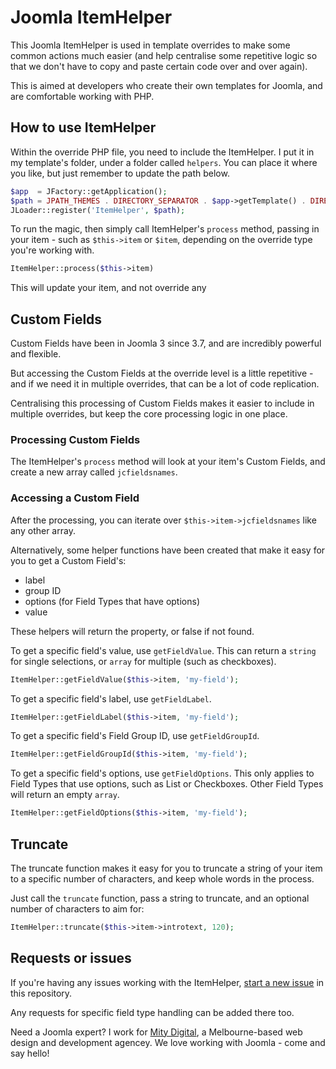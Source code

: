 # Joomla ItemHelper

This Joomla ItemHelper is used in template overrides to make some common actions much easier (and help centralise 
some repetitive logic so that we don't have to copy and paste certain code over and over again).

This is aimed at developers who create their own templates for Joomla, and are comfortable working with PHP.

## How to use ItemHelper

Within the override PHP file, you need to include the ItemHelper. I put it in my template's folder, under a folder called
`helpers`. You can place it where you like, but just remember to update the path below.

```PHP
$app  = JFactory::getApplication();
$path = JPATH_THEMES . DIRECTORY_SEPARATOR . $app->getTemplate() . DIRECTORY_SEPARATOR . 'helpers' . DIRECTORY_SEPARATOR . 'ItemHelper.php';
JLoader::register('ItemHelper', $path);
```

To run the magic, then simply call ItemHelper's `process` method, passing in your item - such as `$this->item` or `$item`, 
depending on the override type you're working with.
```PHP
ItemHelper::process($this->item)
```

This will update your item, and not override any

## Custom Fields

Custom Fields have been in Joomla 3 since 3.7, and are incredibly powerful and flexible. 

But accessing the Custom Fields at the override level is a little repetitive - and if we need it in multiple overrides,
that can be a lot of code replication.

Centralising this processing of Custom Fields makes it easier to include in multiple overrides, but keep the core
processing logic in one place.

### Processing Custom Fields

The ItemHelper's `process` method will look at your item's Custom Fields, and create a new array called `jcfieldsnames`.

### Accessing a Custom Field

After the processing, you can iterate over `$this->item->jcfieldsnames` like any other array.

Alternatively, some helper functions have been created that make it easy for you to get a Custom Field's:
- label
- group ID
- options (for Field Types that have options)
- value

These helpers will return the property, or false if not found.

To get a specific field's value, use `getFieldValue`. This can return a `string` for single selections, or `array` for 
multiple (such as checkboxes).

```PHP
ItemHelper::getFieldValue($this->item, 'my-field');
```

To get a specific field's label, use `getFieldLabel`.

```PHP
ItemHelper::getFieldLabel($this->item, 'my-field');
```

To get a specific field's Field Group ID, use `getFieldGroupId`.

```PHP
ItemHelper::getFieldGroupId($this->item, 'my-field');
```

To get a specific field's options, use `getFieldOptions`. This only applies to Field Types that use options, such as List
or Checkboxes. Other Field Types will return an empty `array`.

```PHP
ItemHelper::getFieldOptions($this->item, 'my-field');
```

## Truncate
The truncate function makes it easy for you to truncate a string of your item to a specific number of characters, and keep 
whole words in the process.

Just call the `truncate` function, pass a string to truncate, and an optional number of characters to aim for:

```PHP
ItemHelper::truncate($this->item->introtext, 120);
```

## Requests or issues

If you're having any issues working with the ItemHelper, 
[start a new issue](https://github.com/martyf/joomla-item-helper/issues) in this repository.

Any requests for specific field type handling can be added there too.

Need a Joomla expert? I work for [Mity Digital](https://www.mity.com.au), a Melbourne-based web design and development 
agencey. We love working with Joomla - come and say hello!